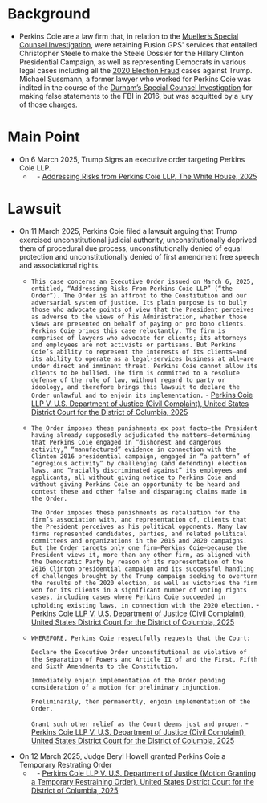 # Background
- Perkins Coie are a law firm that, in relation to the [Mueller’s Special Counsel Investigation](../2017-21%20Donald%20Trump/2016-19%20Mueller’s%20Special%20Counsel%20Investigation), were retaining Fusion GPS' services that entailed Christopher Steele to make the Steele Dossier for the Hillary Clinton Presidential Campaign, as well as representing Democrats in various legal cases including all the [2020 Election Fraud](../2017-21%20Donald%20Trump/2020%20Election%20Fraud%20Conspiracy,%202nd%20Impeachment) cases against Trump. Michael Sussmann, a former lawyer who worked for Perkins Coie was indited in the course of the [Durham’s Special Counsel Investigation](../2017-21%20Donald%20Trump/2019-23%20Durham’s%20Special%20Counsel%20Investigation) for making false statements to the FBI in 2016, but was acquitted by a jury of those charges.
# Main Point
- On 6 March 2025, Trump Signs an executive order targeting Perkins Coie LLP.
	- ` ` - [Addressing Risks from Perkins Coie LLP, The White House, 2025](https://www.whitehouse.gov/presidential-actions/2025/03/addressing-risks-from-perkins-coie-llp/)
# Lawsuit
- On 11 March 2025, Perkins Coie filed a lawsuit arguing that Trump exercised unconstitutional judicial authority, unconstitutionally deprived them of procedural due process, unconstitutionally denied of equal protection and unconstitutionally denied of first amendment free speech and associational rights.
	- `This case concerns an Executive Order issued on March 6, 2025, entitled, “Addressing Risks From Perkins Coie LLP” (“the Order”). The Order is an affront to the Constitution and our adversarial system of justice. Its plain purpose is to bully those who advocate points of view that the President perceives as adverse to the views of his Administration, whether those views are presented on behalf of paying or pro bono clients. Perkins Coie brings this case reluctantly. The firm is comprised of lawyers who advocate for clients; its attorneys and employees are not activists or partisans. But Perkins Coie’s ability to represent the interests of its clients—and its ability to operate as a legal-services business at all—are under direct and imminent threat. Perkins Coie cannot allow its clients to be bullied. The firm is committed to a resolute defense of the rule of law, without regard to party or ideology, and therefore brings this lawsuit to declare the Order unlawful and to enjoin its implementation.` - [Perkins Coie LLP V. U.S. Department of Justice (Civil Complaint), United States District Court for the District of Columbia, 2025](https://storage.courtlistener.com/recap/gov.uscourts.dcd.278290/gov.uscourts.dcd.278290.1.0_3.pdf)
	- `The Order imposes these punishments ex post facto—the President having already supposedly adjudicated the matters—determining that Perkins Coie engaged in “dishonest and dangerous activity,” “manufactured” evidence in connection with the Clinton 2016 presidential campaign, engaged in “a pattern” of “egregious activity” by challenging (and defending) election laws, and “racially discriminated against” its employees and applicants, all without giving notice to Perkins Coie and without giving Perkins Coie an opportunity to be heard and contest these and other false and disparaging claims made in the Order.`
	  
	  `The Order imposes these punishments as retaliation for the firm’s association with, and representation of, clients that the President perceives as his political opponents. Many law firms represented candidates, parties, and related political committees and organizations in the 2016 and 2020 campaigns. But the Order targets only one firm—Perkins Coie—because the President views it, more than any other firm, as aligned with the Democratic Party by reason of its representation of the 2016 Clinton presidential campaign and its successful handling of challenges brought by the Trump campaign seeking to overturn the results of the 2020 election, as well as victories the firm won for its clients in a significant number of voting rights cases, including cases where Perkins Coie succeeded in upholding existing laws, in connection with the 2020 election.` - [Perkins Coie LLP V. U.S. Department of Justice (Civil Complaint), United States District Court for the District of Columbia, 2025](https://storage.courtlistener.com/recap/gov.uscourts.dcd.278290/gov.uscourts.dcd.278290.1.0_3.pdf)
	- `WHEREFORE, Perkins Coie respectfully requests that the Court:`
	  
	  `Declare the Executive Order unconstitutional as violative of the Separation of Powers and Article II of and the First, Fifth and Sixth Amendments to the Constitution.`
	  
	  `Immediately enjoin implementation of the Order pending consideration of a motion for preliminary injunction.`
	  
	  `Preliminarily, then permanently, enjoin implementation of the Order.`
	  
	  `Grant such other relief as the Court deems just and proper.` - [Perkins Coie LLP V. U.S. Department of Justice (Civil Complaint), United States District Court for the District of Columbia, 2025](https://storage.courtlistener.com/recap/gov.uscourts.dcd.278290/gov.uscourts.dcd.278290.1.0_3.pdf)
- On 12 March 2025, Judge Beryl Howell granted Perkins Coie a Temporary Restrating Order  
	- ` ` - [Perkins Coie LLP V. U.S. Department of Justice (Motion Granting a Temporary Restraining Order), United States District Court for the District of Columbia, 2025](https://storage.courtlistener.com/recap/gov.uscourts.dcd.278290/gov.uscourts.dcd.278290.21.0_4.pdf)